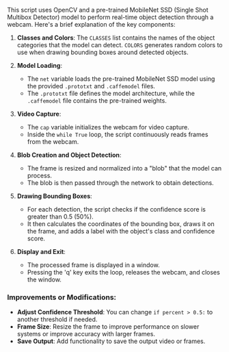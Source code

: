 This script uses OpenCV and a pre-trained MobileNet SSD (Single Shot Multibox Detector) model to perform real-time object detection through a webcam. Here's a brief explanation of the key components:

1. **Classes and Colors**: The `CLASSES` list contains the names of the object categories that the model can detect. `COLORS` generates random colors to use when drawing bounding boxes around detected objects.

2. **Model Loading**: 
    - The `net` variable loads the pre-trained MobileNet SSD model using the provided `.prototxt` and `.caffemodel` files. 
    - The `.prototxt` file defines the model architecture, while the `.caffemodel` file contains the pre-trained weights.

3. **Video Capture**: 
    - The `cap` variable initializes the webcam for video capture.
    - Inside the `while True` loop, the script continuously reads frames from the webcam.

4. **Blob Creation and Object Detection**: 
    - The frame is resized and normalized into a "blob" that the model can process.
    - The blob is then passed through the network to obtain detections.

5. **Drawing Bounding Boxes**: 
    - For each detection, the script checks if the confidence score is greater than 0.5 (50%).
    - It then calculates the coordinates of the bounding box, draws it on the frame, and adds a label with the object's class and confidence score.

6. **Display and Exit**: 
    - The processed frame is displayed in a window.
    - Pressing the 'q' key exits the loop, releases the webcam, and closes the window.

### Improvements or Modifications:
- **Adjust Confidence Threshold**: You can change `if percent > 0.5:` to another threshold if needed.
- **Frame Size**: Resize the frame to improve performance on slower systems or improve accuracy with larger frames.
- **Save Output**: Add functionality to save the output video or frames.

